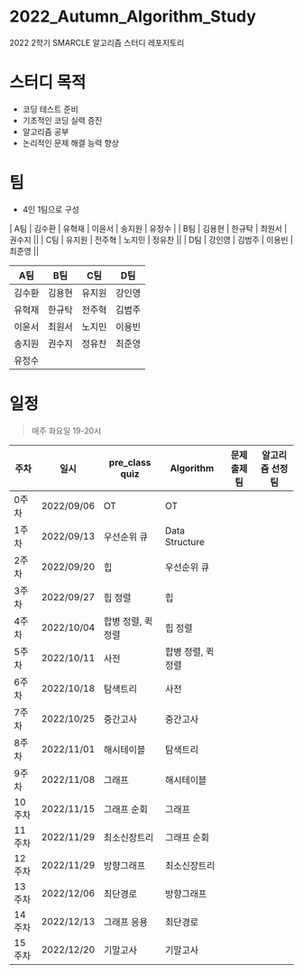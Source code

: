# 2022_Autumn_Algorithm_Study

2022 2학기 SMARCLE 알고리즘 스터디 레포지토리

# 스터디 목적

- 코딩 테스트 준비
- 기초적인 코딩 실력 증진
- 알고리즘 공부
- 논리적인 문제 해결 능력 향상

# 팀

- 4인 1팀으로 구성


| A팀 | 김수환 | 유혁재 | 이윤서 | 송지원 | 유정수 |
| B팀 | 김용현 | 한규탁 | 최원서 | 권수지 ||
| C팀 | 유지원 | 전주혁 | 노지민 | 정유찬 ||
| D팀 | 강인영 | 김범주 | 이용빈 | 최준영 ||

| A팀 | B팀 | C팀  | D팀 | 
|:---:|:---:|:---:|:---:|
|김수환|김용현|유지원|강인영|
|유혁재|한규탁|전주혁|김범주|
|이윤서|최원서|노지민|이용빈|    
|송지원|권수지|정유찬|최준영|    
|유정수|    |    |   |    

# 일정

> 매주 화요일 19-20시

| 주차  | 일시 | pre_class quiz                 | Algorithm               | 문제 출제팀 | 알고리즘 선정팀
|--------|------------|--------------------|--------------------|---|---|
| 0주차  | 2022/09/06 | OT                 | OT                 |   |   |
| 1주차  | 2022/09/13 | 우선순위 큐        | Data Structure     |   |   |
| 2주차  | 2022/09/20 | 힙                 | 우선순위 큐        |   |   |
| 3주차  | 2022/09/27 | 힙 정렬            | 힙                 |   |   |
| 4주차  | 2022/10/04 | 합병 정렬, 퀵 정렬 | 힙 정렬            |   |   |
| 5주차  | 2022/10/11 | 사전               | 합병 정렬, 퀵 정렬 |   |   |
| 6주차  | 2022/10/18 | 탐색트리           | 사전               |   |   |
| 7주차  | 2022/10/25 | 중간고사           | 중간고사           |   |   |
| 8주차  | 2022/11/01 | 해시테이블         | 탐색트리           |   |   |
| 9주차  | 2022/11/08 | 그래프             | 해시테이블         |   |   |
| 10주차 | 2022/11/15 | 그래프 순회        | 그래프             |   |   |
| 11주차 | 2022/11/29 | 최소신장트리       | 그래프 순회        |   |   |
| 12주차 | 2022/11/29 | 방향그래프         | 최소신장트리       |   |   |
| 13주차 | 2022/12/06 | 최단경로           | 방향그래프         |   |   |
| 14주차 | 2022/12/13 | 그래프 응용        | 최단경로           |   |   |
| 15주차 | 2022/12/20 | 기말고사           | 기말고사           |   |   |
